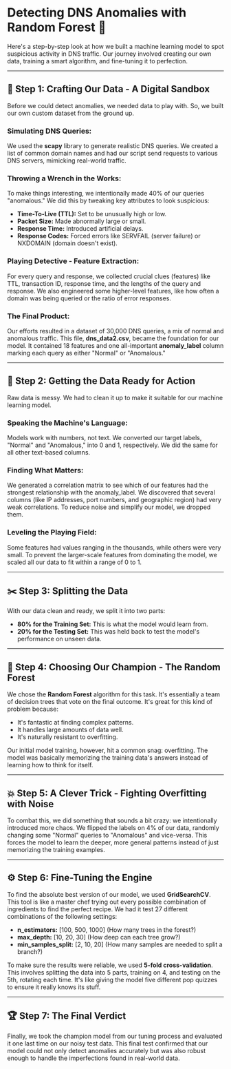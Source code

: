 # Detecting DNS Anomalies with Random Forest 🌳

Here's a step-by-step look at how we built a machine learning model to spot suspicious activity in DNS traffic. Our journey involved creating our own data, training a smart algorithm, and fine-tuning it to perfection.

---

## 🧪 Step 1: Crafting Our Data - A Digital Sandbox

Before we could detect anomalies, we needed data to play with. So, we built our own custom dataset from the ground up.

### Simulating DNS Queries:
We used the **scapy** library to generate realistic DNS queries. We created a list of common domain names and had our script send requests to various DNS servers, mimicking real-world traffic.

### Throwing a Wrench in the Works:
To make things interesting, we intentionally made 40% of our queries "anomalous." We did this by tweaking key attributes to look suspicious:
- **Time-To-Live (TTL):** Set to be unusually high or low.
- **Packet Size:** Made abnormally large or small.
- **Response Time:** Introduced artificial delays.
- **Response Codes:** Forced errors like SERVFAIL (server failure) or NXDOMAIN (domain doesn't exist).

### Playing Detective - Feature Extraction:
For every query and response, we collected crucial clues (features) like TTL, transaction ID, response time, and the lengths of the query and response. We also engineered some higher-level features, like how often a domain was being queried or the ratio of error responses.

### The Final Product:
Our efforts resulted in a dataset of 30,000 DNS queries, a mix of normal and anomalous traffic. This file, **dns_data2.csv**, became the foundation for our model. It contained 18 features and one all-important **anomaly_label** column marking each query as either "Normal" or "Anomalous."

---

## 🧹 Step 2: Getting the Data Ready for Action

Raw data is messy. We had to clean it up to make it suitable for our machine learning model.

### Speaking the Machine's Language:
Models work with numbers, not text. We converted our target labels, "Normal" and "Anomalous," into 0 and 1, respectively. We did the same for all other text-based columns.

### Finding What Matters:
We generated a correlation matrix to see which of our features had the strongest relationship with the anomaly_label. We discovered that several columns (like IP addresses, port numbers, and geographic region) had very weak correlations. To reduce noise and simplify our model, we dropped them.

### Leveling the Playing Field:
Some features had values ranging in the thousands, while others were very small. To prevent the larger-scale features from dominating the model, we scaled all our data to fit within a range of 0 to 1.

---

## ✂️ Step 3: Splitting the Data

With our data clean and ready, we split it into two parts:
- **80% for the Training Set:** This is what the model would learn from.
- **20% for the Testing Set:** This was held back to test the model's performance on unseen data.

---

## 🤖 Step 4: Choosing Our Champion - The Random Forest

We chose the **Random Forest** algorithm for this task. It's essentially a team of decision trees that vote on the final outcome. It's great for this kind of problem because:
- It's fantastic at finding complex patterns.
- It handles large amounts of data well.
- It's naturally resistant to overfitting.

Our initial model training, however, hit a common snag: overfitting. The model was basically memorizing the training data's answers instead of learning how to think for itself.

---

## 💥 Step 5: A Clever Trick - Fighting Overfitting with Noise

To combat this, we did something that sounds a bit crazy: we intentionally introduced more chaos. We flipped the labels on 4% of our data, randomly changing some "Normal" queries to "Anomalous" and vice-versa. This forces the model to learn the deeper, more general patterns instead of just memorizing the training examples.

---

## ⚙️ Step 6: Fine-Tuning the Engine

To find the absolute best version of our model, we used **GridSearchCV**. This tool is like a master chef trying out every possible combination of ingredients to find the perfect recipe. We had it test 27 different combinations of the following settings:
- **n_estimators:** [100, 500, 1000] (How many trees in the forest?)
- **max_depth:** [10, 20, 30] (How deep can each tree grow?)
- **min_samples_split:** [2, 10, 20] (How many samples are needed to split a branch?)

To make sure the results were reliable, we used **5-fold cross-validation**. This involves splitting the data into 5 parts, training on 4, and testing on the 5th, rotating each time. It's like giving the model five different pop quizzes to ensure it really knows its stuff.

---

## 🏆 Step 7: The Final Verdict

Finally, we took the champion model from our tuning process and evaluated it one last time on our noisy test data. This final test confirmed that our model could not only detect anomalies accurately but was also robust enough to handle the imperfections found in real-world data.
